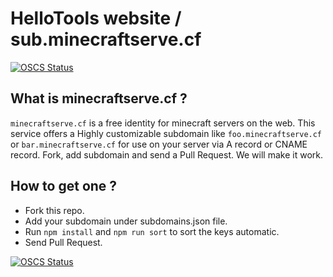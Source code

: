 # HelloTools website / sub.minecraftserve.cf

[![OSCS Status](https://www.oscs1024.com/platform/badge/xiaozhu2007/docs.svg?size=small)](#)

## What is minecraftserve.cf ?

`minecraftserve.cf` is a free identity for minecraft servers on the web. This service offers a Highly customizable subdomain like `foo.minecraftserve.cf` or `bar.minecraftserve.cf` for use on your server via A record or CNAME record. Fork, add subdomain and send a Pull Request. We will make it work.

## How to get one ?

- Fork this repo.
- Add your subdomain under subdomains.json file.
- Run `npm install` and `npm run sort` to sort the keys automatic.
- Send Pull Request.

[![OSCS Status](https://www.oscs1024.com/platform/badge/xiaozhu2007/docs.svg?size=large)](#)

